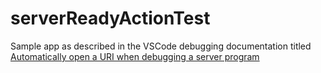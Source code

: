 # serverReadyActionTest

Sample app as described in the VSCode debugging documentation titled [Automatically open a URI when debugging a server program](https://code.visualstudio.com/docs/editor/debugging#_automatically-open-a-uri-when-debugging-a-server-program)
